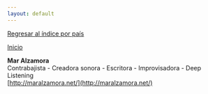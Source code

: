 ```yaml
---
layout: default
---
```


[Regresar al índice por país](./basededatos.html)  

[Inicio](./)  
  


__Mar Alzamora__  
Contrabajista - Creadora sonora - Escritora - Improvisadora - Deep Listening  
[http://maralzamora.net/](http://maralzamora.net/)   
